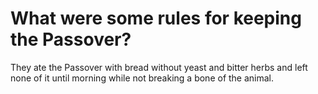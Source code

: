 # What were some rules for keeping the Passover?

They ate the Passover with bread without yeast and bitter herbs and left none of it until morning while not breaking a bone of the animal.
